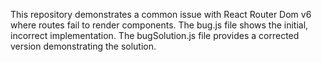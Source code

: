 This repository demonstrates a common issue with React Router Dom v6 where routes fail to render components. The bug.js file shows the initial, incorrect implementation. The bugSolution.js file provides a corrected version demonstrating the solution.